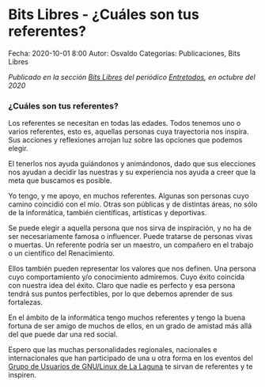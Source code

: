 Bits Libres - ¿Cuáles son tus referentes?
==================================

Fecha: 2020-10-01 8:00
Autor: Osvaldo
Categorías: Publicaciones, Bits Libres

_Publicado en la sección [Bits Libres](http://www.gulag.org.mx/revista/2016-05-10-Bits-Libres.html) del periódico [Entretodos](http://periodicoentretodos.mx/version-impresa/), en octubre del 2020_

<!-- break -->

### ¿Cuáles son tus referentes?

Los referentes se necesitan en todas las edades. Todos tenemos uno o varios referentes, esto es, aquellas personas cuya trayectoria nos inspira. Sus acciones y reflexiones arrojan luz sobre las opciones que podemos elegir.

El tenerlos nos ayuda guiándonos y animándonos, dado que sus elecciones nos ayudan a decidir las nuestras y su experiencia nos ayuda a creer que la meta que buscamos es posible.

Yo tengo, y me apoyo, en muchos referentes. Algunas son personas cuyo camino coincidió con el mío. Otras son públicas y de distintas áreas, no sólo de la informática, también científicas, artísticas y deportivas.

Se puede elegir a aquella persona que nos sirva de inspiración, y no ha de ser necesariamente famosa o influencer. Puede tratarse de personas vivas o muertas. Un referente podría ser un maestro, un compañero en el trabajo o un científico del Renacimiento.

Ellos también pueden representar los valores que nos definen. Una persona cuyo comportamiento y/o conocimiento admiremos. Cuyo éxito coincida con nuestra idea del éxito. Claro que nadie es perfecto y esa persona tendrá sus puntos perfectibles, por lo que debemos aprender de sus fortalezas.

En el ámbito de la informática tengo muchos referentes y tengo la buena fortuna de ser amigo de muchos de ellos, en un grado de amistad más allá del que puede dar una red social.

Espero que las muchas personalidades regionales, nacionales e internacionales que han participado de una u otra forma en los eventos del [Grupo de Usuarios de GNU/Linux de La Laguna](http://www.gulag.org.mx/) te sirvan de referentes y te inspiren.

